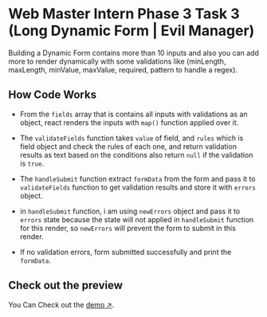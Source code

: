 # Web Master Intern Phase 3 Task 3 (Long Dynamic Form | Evil Manager)

Building a Dynamic Form contains more than 10 inputs and also you can add more to render dynamically with some validations like (minLength, maxLength, minValue, maxValue, required, pattern to handle a regex).

## How Code Works

- From the `fields` array that is contains all inputs with validations as an object, react renders the inputs with `map()` function applied over it.

- The `validateFields` function takes `value` of field, and `rules` which is field object and check the rules of each one, and return validation results as text based on the conditions also return `null` if the validation is `true`.

- The `handleSubmit` function extract `formData` from the form and pass it to `validateFields` function to get validation results and store it with `errors` object.

- in `handleSubmit` function, i am using `newErrors` object and pass it to `errors` state because the state will not applied in `handleSubmit` function for this render, so `newErrors` will prevent the form to submit in this render.

- If no validation errors, form submitted successfully and print the `formData`.

## Check out the preview

You Can Check out the [demo ↗️](https://web-master-intern-phase-3-task-3-long-form.vercel.app).
